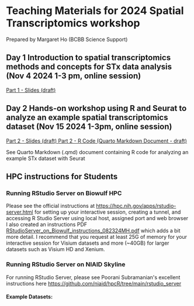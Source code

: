 # Teaching Materials for 2024 Spatial Transcriptomics workshop
Prepared by Margaret Ho (BCBB Science Support)

## Day 1 Introduction to spatial transcriptomics methods and concepts for STx data analysis (Nov 4 2024 1-3 pm, online session)
[Part 1 - Slides (draft) ](https://github.com/user-attachments/files/17415223/STworkshop_2024draft_101024.pdf)

## Day 2 Hands-on workshop using R and Seurat to analyze an example spatial transcriptomics dataset (Nov 15 2024 1-3pm, online session)

[Part 2 - Slides (draft) ](https://github.com/user-attachments/files/17415203/STworkshop_part2_.2024draft_101524.pdf)
[Part 2 - R Code (Quarto Markdown Document - draft)](https://github.com/user-attachments/files/17415203/Seurat_Visium_tutorial.qmd)

See Quarto Markdown (.qmd) document containing R code for analyzing an example STx dataset with Seurat

## HPC instructions for Students

### Running RStudio Server on Biowulf HPC
Please see the official instructions at https://hpc.nih.gov/apps/rstudio-server.html for setting up your interactive session, creating a tunnel, and accessing R Studio Server using local host, assigned port and web browser
I also created an instructions PDF [RStudioServer_on_Biowulf_instructions_082324MH.pdf](https://github.com/user-attachments/files/17080127/RStudioServer_on_Biowulf_instructions_082324MH.pdf)
which adds a bit more detail. I recommend that you request at least 25G of memory for your interactive session for Visium datasets and more (~40GB) for larger datasets such as Visium HD and Xenium.

### Running RStudio Server on NIAID Skyline
For running RStudio Server, please see Poorani Subramanian's excellent instructions here https://github.com/niaid/hpcR/tree/main/rstudio_server

#### Example Datasets:
